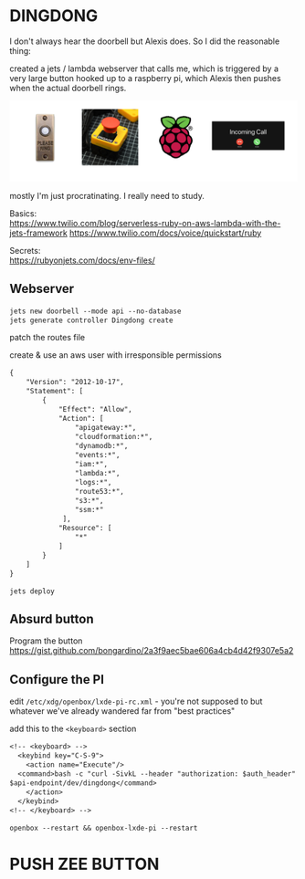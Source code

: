# DINGDONG

I don't always hear the doorbell but Alexis does.
So I did the reasonable thing: 
 
created a jets / lambda webserver that calls me, which is triggered by a very large button hooked up to a raspberry pi, which Alexis then pushes when the actual doorbell rings.  
 
![alexis-not-pictured](topography.png)
 
mostly I'm just procratinating. I really need to study.
 
 
 
Basics:  
https://www.twilio.com/blog/serverless-ruby-on-aws-lambda-with-the-jets-framework 
https://www.twilio.com/docs/voice/quickstart/ruby 

Secrets:  
https://rubyonjets.com/docs/env-files/ 


## Webserver 
 
```
jets new doorbell --mode api --no-database
jets generate controller Dingdong create
```
patch the routes file 
 
create & use an aws user with irresponsible permissions 
```
{
    "Version": "2012-10-17",
    "Statement": [
        {
            "Effect": "Allow",
            "Action": [
                "apigateway:*",
                "cloudformation:*",
                "dynamodb:*",
                "events:*",
                "iam:*",
                "lambda:*",
                "logs:*",
                "route53:*",
                "s3:*",
                "ssm:*"
             ],
            "Resource": [
                "*"
            ]
        }
    ]
}
```
 
`jets deploy` 
 
 
 
## Absurd button
 
Program the button 
https://gist.github.com/bongardino/2a3f9aec5bae606a4cb4d42f9307e5a2 

## Configure the PI
edit `/etc/xdg/openbox/lxde-pi-rc.xml` - you're not supposed to but whatever we've already wandered far from "best practices" 

add this to the `<keyboard>` section
```
<!-- <keyboard> -->
  <keybind key="C-S-9">
    <action name="Execute"/>
  <command>bash -c "curl -SivkL --header "authorization: $auth_header" $api-endpoint/dev/dingdong</command>
    </action>
  </keybind>
<!-- </keyboard> -->
```
 
`openbox --restart && openbox-lxde-pi --restart` 
 
# PUSH ZEE BUTTON

